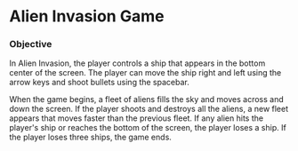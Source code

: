 # Alien Invasion Game

### Objective

In Alien Invasion, the player controls a ship that appears in the bottom center of the screen. The player can move the ship right and left using the arrow keys and shoot bullets using the spacebar. 

When the game begins, a fleet of aliens fills the sky and moves across and down the screen. If the player shoots and destroys all the aliens, a new fleet appears that moves faster than the previous fleet. If any alien hits the player's ship or reaches the bottom of the screen, the player loses a ship. If the player loses three ships, the game ends.
